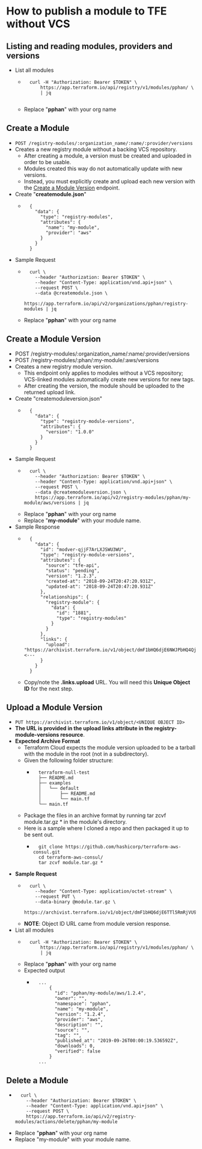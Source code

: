 # How to publish a module to TFE without VCS  
  
## **Listing and reading modules, providers and versions**  
  
* List all modules  
    * ```  
        curl -H "Authorization: Bearer $TOKEN" \  
            https://app.terraform.io/api/registry/v1/modules/pphan/ \  
            | jq  
            
    * Replace "**pphan**" with your org name  
  
## Create a Module  
  
* `POST /registry-modules/:organization_name/:name/:provider/versions`  
* Creates a new registry module without a backing VCS repository.  
    * After creating a module, a version must be created and uploaded in order to be usable.  
    * Modules created this way do not automatically update with new versions.  
    * Instead, you must explicitly create and upload each new version with the [<u>Create a Module Version][1]</u> endpoint.  
* Create "**createmodule.json**"  
    * ```  
        {  
          "data": {  
            "type": "registry-modules",  
            "attributes": {  
              "name": "my-module",  
              "provider": "aws"  
            }  
          }  
        }  
  
* Sample Request  
    * ```  
        curl \  
          --header "Authorization: Bearer $TOKEN" \  
          --header "Content-Type: application/vnd.api+json" \  
          --request POST \  
          --data @createmodule.json \  
          https://app.terraform.io/api/v2/organizations/pphan/registry-modules | jq  
  
    * Replace "**pphan**" with your org name  
  
## **Create a Module Version**  
  
* POST /registry-modules/:organization_name/:name/:provider/versions  
* POST /registry-modules/:phan/:my-module/:aws/versions  
* Creates a new registry module version.  
    * This endpoint only applies to modules without a VCS repository; VCS-linked modules automatically create new versions for new tags.  
    * After creating the version, the module should be uploaded to the returned upload link.  
* Create "createmoduleversion.json"  
    * ```  
        {  
          "data": {  
            "type": "registry-module-versions",  
            "attributes": {  
              "version": "1.0.0"  
            }  
          }  
        }  
  
* Sample Request  
    * ```  
        curl \  
          --header "Authorization: Bearer $TOKEN" \  
          --header "Content-Type: application/vnd.api+json" \  
          --request POST \  
          --data @createmoduleversion.json \  
          https://app.terraform.io/api/v2/registry-modules/pphan/my-module/aws/versions | jq  
  
    * Replace "**pphan**" with your org name  
    * Replace "**my-module**" with your module name.  
* Sample Response  
    * ```  
        {  
          "data": {  
            "id": "modver-qjjF7ArLXJSWU3WU",  
            "type": "registry-module-versions",  
            "attributes": {  
              "source": "tfe-api",  
              "status": "pending",  
              "version": "1.2.3",  
              "created-at": "2018-09-24T20:47:20.931Z",  
              "updated-at": "2018-09-24T20:47:20.931Z"  
            },  
            "relationships": {  
              "registry-module": {  
                "data": {  
                  "id": "1881",  
                  "type": "registry-modules"  
                }  
              }  
            },  
            "links": {  
              "upload": "https://archivist.terraform.io/v1/object/dmF1bHQ6djE6NWJPbHQ4QjV4R1ox..."   <---  
            }  
          }  
        }  
  
    * Copy/note the **.links.upload** URL. You will need this **Unique Object ID** for the next step.  
  
## **Upload a Module Version**  
  
* `PUT https://archivist.terraform.io/v1/object/<UNIQUE OBJECT ID>`  
* **The URL is provided in the upload links attribute in the registry-module-versions resource**.  
* **Expected Archive Format**  
    * Terraform Cloud expects the module version uploaded to be a tarball with the module in the root (not in a subdirectory).  
    * Given the following folder structure:  
        * ```  
            terraform-null-test  
            ├── README.md  
            ├── examples  
            │   └── default  
            │       ├── README.md  
            │       └── main.tf  
            └── main.tf  
  
    * Package the files in an archive format by running tar zcvf module.tar.gz * in the module's directory.  
    * Here is a sample where I cloned a repo and then packaged it up to be sent out.  
        * ```  
            git clone https://github.com/hashicorp/terraform-aws-consul.git  
            cd terraform-aws-consul/  
            tar zcvf module.tar.gz *  
  
* **Sample Request**  
    * ```  
        curl \  
          --header "Content-Type: application/octet-stream" \  
          --request PUT \  
          --data-binary @module.tar.gz \  
        https://archivist.terraform.io/v1/object/dmF1bHQ6djE6TTl5RmRjVU9xd1NLMHV5aWIzVFpnQ1FRbjRQQnA4K2hNZFNRa2psNXJrVGNTc0hoVmFWOVJZcnlmK0dNVFhoeUt0SHM2VnkvQnpmcDFjUWVpNm5pQk9BTjRUS1g4OUZENGtOQ055UW56SisvZXBTbXNGTEpIckZ6OERQVU1aYUxzbWR0L2Nkbjk1VGZGZmhIaW5DaGRRVWJ3MGljanVYSGdOOVhMcml4MkoxeFFFdE1xeGp4MnlDZkpEcmlhSE5pbGV0Q2NuRS8wYWlyMEZ5em5NNlVqbWxDNUoxcTJLRDZWMS9pMk0zSGFKU1FZR0pyN3dEZ1l2bzlqUUZpdGxvMS9YSlhmSk51TGljUVdDWEFnVXppb09pL0tNVjlZWVJPV092aUExVzkyUT09  
  
    * **NOTE**: Object ID URL came from module version response.  
* List all modules  
    * ```  
        curl -H "Authorization: Bearer $TOKEN" \  
            https://app.terraform.io/api/registry/v1/modules/pphan/ \  
            | jq  
  
    * Replace "**pphan**" with your org name  
    * Expected output  
        * ```  
            ...  
                {  
                  "id": "pphan/my-module/aws/1.2.4",  
                  "owner": "",  
                  "namespace": "pphan",  
                  "name": "my-module",  
                  "version": "1.2.4",  
                  "provider": "aws",  
                  "description": "",  
                  "source": "",  
                  "tag": "",  
                  "published_at": "2019-09-26T00:00:19.536592Z",  
                  "downloads": 0,  
                  "verified": false  
                }  
            ...  
  
## Delete a Module  
  
* ```  
    curl \  
      --header "Authorization: Bearer $TOKEN" \  
      --header "Content-Type: application/vnd.api+json" \  
      --request POST \  
      https://app.terraform.io/api/v2/registry-modules/actions/delete/pphan/my-module  
  
* Replace "**pphan**" with your org name  
* Replace "my-module" with your module name.  
  
[1]: https://www.terraform.io/docs/cloud/api/modules.html#create-a-module-version  
